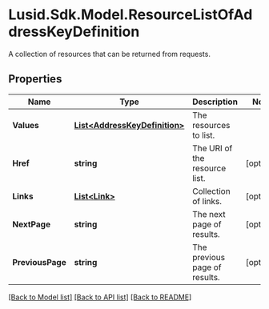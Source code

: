 # Lusid.Sdk.Model.ResourceListOfAddressKeyDefinition
A collection of resources that can be returned from requests.

## Properties

Name | Type | Description | Notes
------------ | ------------- | ------------- | -------------
**Values** | [**List&lt;AddressKeyDefinition&gt;**](AddressKeyDefinition.md) | The resources to list. | 
**Href** | **string** | The URI of the resource list. | [optional] 
**Links** | [**List&lt;Link&gt;**](Link.md) | Collection of links. | [optional] 
**NextPage** | **string** | The next page of results. | [optional] 
**PreviousPage** | **string** | The previous page of results. | [optional] 

[[Back to Model list]](../README.md#documentation-for-models) [[Back to API list]](../README.md#documentation-for-api-endpoints) [[Back to README]](../README.md)

